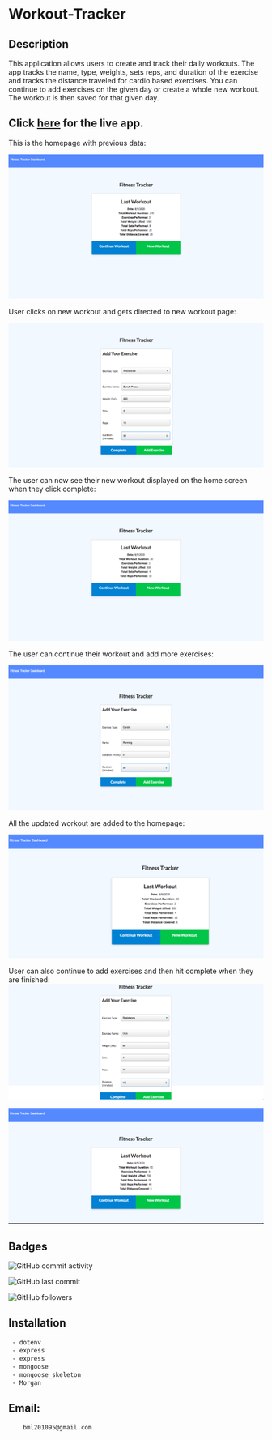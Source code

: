 # Workout-Tracker

## Description


This application allows users to create and track their daily workouts.  The app tracks the name, type, weights, sets  reps, and duration  of the exercise and tracks the distance traveled for cardio based exercises. You can continue to add exercises on the given day or create a whole new workout. The workout is then saved for that given day.

## Click [here](https://workout-tracker123.herokuapp.com/?id=5ef685193eeb65001749e0bc)  for the live app. 

This is the homepage with previous data:

 ![Home Screenshot](images/homepage.png)
 
 User clicks on new workout and gets directed to new workout page:
 
 ![New Workout Screenshot](images/newworkout.png) 
 
 The user can now see their new workout displayed on the home screen when they click complete:
 
 ![ New Resistence Workout Screenshot](images/resistence.png) 
 
 The user can continue their workout and add more exercises:
 
 
 ![Added Cardio Screenshot](images/continue.png)
 
 All the updated workout are added to the homepage:
 

 ![Full Workout Screenshot](images/fullworkout.png)
 
 User can also continue to add exercises and then hit complete when they are finished:
 ![Add Exercise Screenshot](images/addexercise.png) 
 
 
 ![Completed Workout Screenshot](images/finishedworkout.png)
 
 
 ## Badges

![GitHub commit activity](https://img.shields.io/github/commit-activity/m/BrianLevin/Personal-Trainer-Portal)

![GitHub last commit](https://img.shields.io/github/last-commit/BrianLevin/Personal-Trainer-Portal)

![GitHub followers](https://img.shields.io/github/followers/BrianLevin?style=social)



## Installation

     
     - dotenv
     - express
     - express 
     - mongoose
     - mongoose_skeleton
     - Morgan
     


## Email:

        bml201095@gmail.com
        

